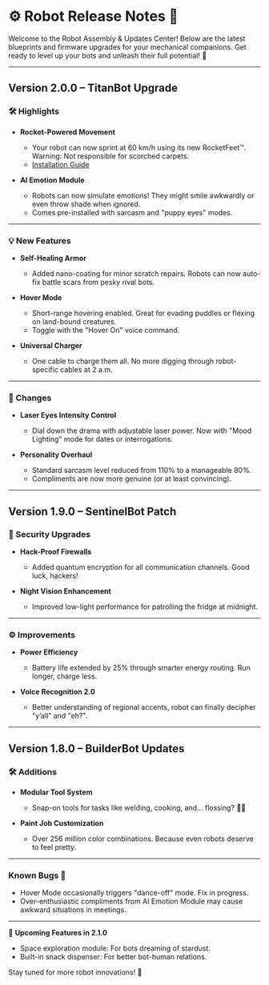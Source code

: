 # ⚙️ Robot Release Notes 🤖

Welcome to the Robot Assembly & Updates Center! Below are the latest blueprints and firmware upgrades for your mechanical companions. Get ready to level up your bots and unleash their full potential! 🚀

---

## **Version 2.0.0 – TitanBot Upgrade**

### 🛠️ Highlights

- **Rocket-Powered Movement**
  - Your robot can now sprint at 60 km/h using its new RocketFeet™. Warning: Not responsible for scorched carpets. 
  - [Installation Guide](./docs/rocket_powered_movement.md)

- **AI Emotion Module**
  - Robots can now simulate emotions! They might smile awkwardly or even throw shade when ignored. 
  - Comes pre-installed with sarcasm and "puppy eyes" modes.

---

### 💡 New Features

- **Self-Healing Armor**
  - Added nano-coating for minor scratch repairs. Robots can now auto-fix battle scars from pesky rival bots.

- **Hover Mode**
  - Short-range hovering enabled. Great for evading puddles or flexing on land-bound creatures. 
  - Toggle with the "Hover On" voice command.

- **Universal Charger**
  - One cable to charge them all. No more digging through robot-specific cables at 2 a.m.

---

### 🔄 Changes

- **Laser Eyes Intensity Control**
  - Dial down the drama with adjustable laser power. Now with "Mood Lighting" mode for dates or interrogations.

- **Personality Overhaul**
  - Standard sarcasm level reduced from 110% to a manageable 80%. 
  - Compliments are now more genuine (or at least convincing).

---

## **Version 1.9.0 – SentinelBot Patch**

### 🚨 Security Upgrades

- **Hack-Proof Firewalls**
  - Added quantum encryption for all communication channels. Good luck, hackers!

- **Night Vision Enhancement**
  - Improved low-light performance for patrolling the fridge at midnight. 

---

### ⚙️ Improvements

- **Power Efficiency**
  - Battery life extended by 25% through smarter energy routing. Run longer, charge less. 

- **Voice Recognition 2.0**
  - Better understanding of regional accents, robot can finally decipher "y’all" and "eh?".

---

## **Version 1.8.0 – BuilderBot Updates**

### 🛠️ Additions

- **Modular Tool System**
  - Snap-on tools for tasks like welding, cooking, and… flossing? 🤷‍♂️

- **Paint Job Customization**
  - Over 256 million color combinations. Because even robots deserve to feel pretty.

---

### Known Bugs 🐛
- Hover Mode occasionally triggers "dance-off" mode. Fix in progress.
- Over-enthusiastic compliments from AI Emotion Module may cause awkward situations in meetings.

---

🚀 **Upcoming Features in 2.1.0**
- Space exploration module: For bots dreaming of stardust.
- Built-in snack dispenser: For better bot-human relations.

Stay tuned for more robot innovations! 🦾